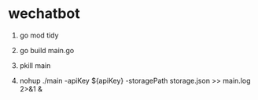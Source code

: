 # wechatbot

1. go mod tidy

2. go build main.go

3. pkill main

4. nohup ./main -apiKey ${apiKey} -storagePath storage.json >> main.log 2>&1 &
